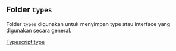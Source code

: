 ## Folder `types`

Folder `types` digunakan untuk menyimpan type atau interface yang digunakan secara general.

[Typescript type](https://www.typescriptlang.org/docs/handbook/2/everyday-types.html)
